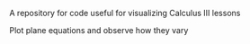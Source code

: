 A repository for code useful for visualizing Calculus III lessons

Plot plane equations and observe how they vary
